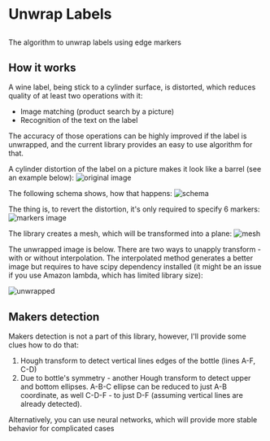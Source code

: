 # Unwrap Labels
## 

The algorithm to unwrap labels using edge markers

## How it works

A wine label, being stick to a cylinder surface, is distorted, which reduces quality of at least two
operations with it:

* Image matching (product search by a picture)
* Recognition of the text on the label

The accuracy of those operations can be highly improved if the label is unwrapped, and the current library
provides an easy to use algorithm for that.

A cylinder distortion of the label on a picture makes it look like a barrel (see an example below):
![original image](https://raw.githubusercontent.com/Nepherhotep/unwrap_labels/master/samples/sample1/original.jpg)

The following schema shows, how that happens:
![schema](https://raw.githubusercontent.com/Nepherhotep/unwrap_labels/master/samples/label_schema.png)


The thing is, to revert the distortion, it's only required to specify 6 markers:
![markers image](https://raw.githubusercontent.com/Nepherhotep/unwrap_labels/master/samples/sample1/corner-points.jpg)

The library creates a mesh, which will be transformed into a plane:
![mesh](https://raw.githubusercontent.com/Nepherhotep/unwrap_labels/master/samples/sample1/original-with-mesh.jpg)

The unwrapped image is below. There are two ways to unapply transform - with or without
interpolation. The interpolated method generates a better image but requires to have
scipy dependency installed (it might be an issue if you use Amazon lambda, which has limited
library size):

![unwrapped](https://raw.githubusercontent.com/Nepherhotep/unwrap_labels/master/samples/sample1/unwrapped.jpg)


## Makers detection

Makers detection is not a part of this library, however, I'll provide some clues
how to do that:

1. Hough transform to detect vertical lines edges of the bottle (lines A-F, C-D)
2. Due to bottle's symmetry - another Hough transform to detect upper and bottom ellipses.
A-B-C ellipse can be reduced to just A-B coordinate, as well C-D-F - to just D-F (assuming vertical lines
are already detected).

Alternatively, you can use neural networks, which will provide more stable behavior for complicated cases
